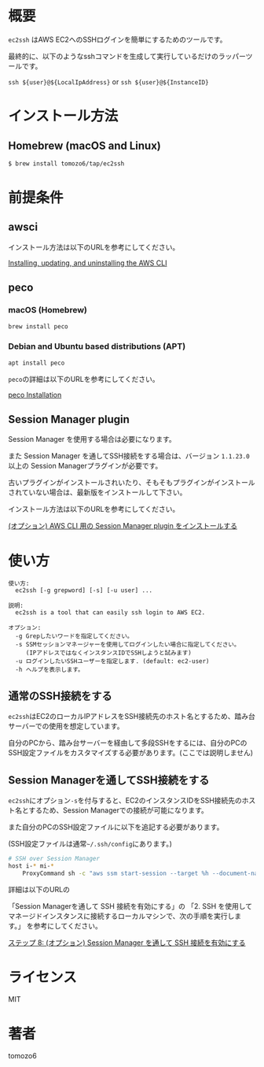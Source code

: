 # 概要
`ec2ssh` はAWS EC2へのSSHログインを簡単にするためのツールです。

最終的に、以下のようなsshコマンドを生成して実行しているだけのラッパーツールです。

`ssh ${user}@${LocalIpAddress}` or `ssh ${user}@${InstanceID}`

# インストール方法
## Homebrew (macOS and Linux)
```bash
$ brew install tomozo6/tap/ec2ssh
```
# 前提条件
## awsci
インストール方法は以下のURLを参考にしてください。

[Installing, updating, and uninstalling the AWS CLI](https://docs.aws.amazon.com/ja_jp/cli/latest/userguide/cli-chap-install.html)

## peco
### macOS (Homebrew)
```bash
brew install peco
```
### Debian and Ubuntu based distributions (APT)
```bash
apt install peco
```
`peco`の詳細は以下のURLを参考にしてください。

[peco Installation](https://github.com/peco/peco#installation)

## Session Manager plugin
Session Manager を使用する場合は必要になります。

また Session Manager を通してSSH接続をする場合は、バージョン `1.1.23.0` 以上の Session Managerプラグインが必要です。

古いプラグインがインストールされいたり、そもそもプラグインがインストールされていない場合は、最新版をインストールして下さい。

インストール方法は以下のURLを参考にしてください。

[(オプション) AWS CLI 用の Session Manager plugin をインストールする](https://docs.aws.amazon.com/systems-manager/latest/userguide/session-manager-working-with-install-plugin.html)


# 使い方
```
使い方:
  ec2ssh [-g grepword] [-s] [-u user] ...

説明:
  ec2ssh is a tool that can easily ssh login to AWS EC2.

オプション:
  -g Grepしたいワードを指定してください。
  -s SSMセッションマネージャーを使用してログインしたい場合に指定してください。
     (IPアドレスではなくインスタンスIDでSSHしようと試みます)
  -u ログインしたいSSHユーザーを指定します. (default: ec2-user)
  -h ヘルプを表示します。
```
## 通常のSSH接続をする
`ec2ssh`はEC2のローカルIPアドレスをSSH接続先のホスト名とするため、踏み台サーバーでの使用を想定しています。

自分のPCから、踏み台サーバーを経由して多段SSHをするには、自分のPCのSSH設定ファイルをカスタマイズする必要があります。(ここでは説明しません)


## Session Managerを通してSSH接続をする
`ec2ssh`にオプション`-s`を付与すると、EC2のインスタンスIDをSSH接続先のホスト名とするため、Session Managerでの接続が可能になります。

また自分のPCのSSH設定ファイルに以下を追記する必要があります。

(SSH設定ファイルは通常`~/.ssh/config`にあります。)
```bash
# SSH over Session Manager
host i-* mi-*
    ProxyCommand sh -c "aws ssm start-session --target %h --document-name AWS-StartSSHSession --parameters 'portNumber=%p'"
```
詳細は以下のURLの

「Session Managerを通して SSH 接続を有効にする」の 「2. SSH を使用してマネージドインスタンスに接続するローカルマシンで、次の手順を実行します。」
を参考にしてください。

[ステップ 8: (オプション) Session Manager を通して SSH 接続を有効にする](https://docs.aws.amazon.com/ja_jp/systems-manager/latest/userguide/session-manager-getting-started-enable-ssh-connections.html)

# ライセンス
MIT

# 著者
tomozo6